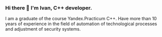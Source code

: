 ### Hi there 👋 I'm Ivan, C++ developer.
I am a graduate of the course Yandex.Practicum C++. Have more than 10 years of experience in the field of automation of technological processes and adjustment of security systems.

<!--
Here is my hh cv

**bahekmel/bahekmel** is a ✨ _special_ ✨ repository because its `README.md` (this file) appears on your GitHub profile.

Here are some ideas to get you started:

- 🔭 I’m currently working on ...
- 🌱 I’m currently learning ...
- 👯 I’m looking to collaborate on ...
- 🤔 I’m looking for help with ...
- 💬 Ask me about ...
- 📫 How to reach me: ...
- 😄 Pronouns: ...
- ⚡ Fun fact: ...
-->
